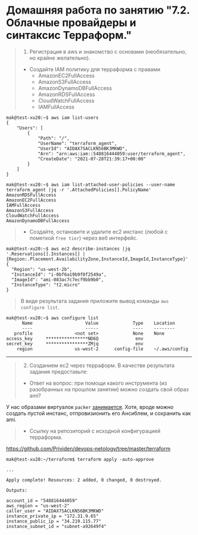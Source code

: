 # Домашняя работа по занятию "7.2. Облачные провайдеры и синтаксис Терраформ."

> 1. Регистрация в aws и знакомство с основами (необязательно, но крайне желательно).
> - Создайте IAM политику для терраформа c правами
>   * AmazonEC2FullAccess
>   * AmazonS3FullAccess
>   * AmazonDynamoDBFullAccess
>   * AmazonRDSFullAccess
>   * CloudWatchFullAccess
>   * IAMFullAccess

```
mak@test-xu20:~$ aws iam list-users
{
    "Users": [
        {
            "Path": "/",
            "UserName": "terraform_agent",
            "UserId": "AIDAX7SACLKN56BK3MKWD",
            "Arn": "arn:aws:iam::548816444059:user/terraform_agent",
            "CreateDate": "2021-07-28T21:39:17+00:00"
        }
    ]
}

mak@test-xu20:~$ aws iam list-attached-user-policies --user-name terraform_agent |jq -r '.AttachedPolicies[].PolicyName'
AmazonRDSFullAccess
AmazonEC2FullAccess
IAMFullAccess
AmazonS3FullAccess
CloudWatchFullAccess
AmazonDynamoDBFullAccess
```

> - Создайте, остановите и удалите ec2 инстанс (любой с пометкой `free tier`) через веб интерфейс.

```
mak@test-xu20:~$ aws ec2 describe-instances |jq '.Reservations[].Instances[] |{Region:.Placement.AvailabilityZone,InstanceId,ImageId,InstanceType}'
{
  "Region": "us-west-2b",
  "InstanceId": "i-0bf6a19b9f0f2549a",
  "ImageId": "ami-083ac7c7ecf9bb9b0",
  "InstanceType": "t2.micro"
}
```

> В виде результата задания приложите вывод команды `aws configure list`.
```
mak@test-xu20:~$ aws configure list
      Name                    Value             Type    Location
      ----                    -----             ----    --------
   profile                <not set>             None    None
access_key     ****************ND6Q              env    
secret_key     ****************ZMjq              env    
    region                us-west-2      config-file    ~/.aws/config
```

---
> 2. Созданием ec2 через терраформ.
> В качестве результата задания предоставьте:
> - Ответ на вопрос: при помощи какого инструмента (из разобранных на прошлом занятии) можно создать свой образ ami?

У нас образами виртуалок `packer` [занимается](https://www.packer.io/docs/builders/amazon). Хотя, вроде можно создать пустой инстанс, отпровизионить его Ансиблем, и сохранить как ami.

> - Ссылку на репозиторий с исходной конфигурацией терраформа.

https://github.com/Prividen/devops-netology/tree/master/terraform

```
mak@test-xu20:~/terraform$ terraform apply -auto-approve

...

Apply complete! Resources: 2 added, 0 changed, 0 destroyed.

Outputs:

account_id = "548816444059"
aws_region = "us-west-2"
caller_user = "AIDAX7SACLKN56BK3MKWD"
instance_private_ip = "172.31.9.65"
instance_public_ip = "34.219.115.77"
instance_subnet_id = "subnet-a92649f4"
```


